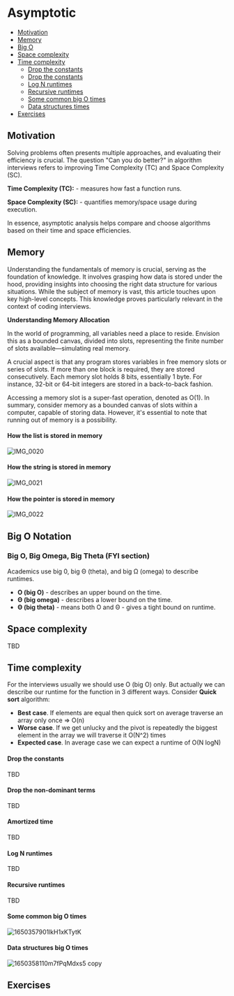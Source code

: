 # Asymptotic

- [Motivation](#motivation)
- [Memory](#memory)
- [Big O](#big-o-notation)
- [Space complexity](#space-complexity)
- [Time complexity](#time-complexity)
    - [Drop the constants](#drop-the-constants)
    - [Drop the constants](#drop-the-non-dominant-terms)
    - [Log N runtimes](#log-n-runtimes)
    - [Recursive runtimes](#recursive-runtimes)
    - [Some common big O times](#some-common-big-o-times)
    - [Data structures times](#data-structures-times)
- [Exercises](#exercises)

## Motivation

Solving problems often presents multiple approaches, and evaluating their efficiency is crucial. The question "Can you do better?" in algorithm interviews refers to improving Time Complexity (TC) and Space Complexity (SC).

**Time Complexity (TC):** - measures how fast a function runs.

**Space Complexity (SC):** - quantifies memory/space usage during execution.

In essence, asymptotic analysis helps compare and choose algorithms based on their time and space efficiencies.

## Memory

Understanding the fundamentals of memory is crucial, serving as the foundation of knowledge. 
It involves grasping how data is stored under the hood, providing insights into choosing 
the right data structure for various situations.
While the subject of memory is vast, this article touches upon key high-level concepts.
This knowledge proves particularly relevant in the context of coding interviews.

**Understanding Memory Allocation**

In the world of programming, all variables need a place to reside. Envision this as a bounded canvas, divided into slots, representing the finite number of slots available—simulating real memory.

A crucial aspect is that any program stores variables in free memory slots or series of slots. If more than one block is required, they are stored consecutively. Each memory slot holds 8 bits, essentially 1 byte. For instance, 32-bit or 64-bit integers are stored in a back-to-back fashion.

Accessing a memory slot is a super-fast operation, denoted as O(1). In summary, consider memory as a bounded canvas of slots within a computer, capable of storing data. However, it's essential to note that running out of memory is a possibility.

#### How the list is stored in memory
![IMG_0020](https://github.com/AlexGavrilov939/AlgoExplorer/assets/5443983/ac348eb2-7b84-4f90-a7ae-ee537bc68e9e)


#### How the string is stored in memory
![IMG_0021](https://github.com/AlexGavrilov939/AlgoExplorer/assets/5443983/a4230c5f-3368-425a-9f5f-321632928970)


#### How the pointer is stored in memory
![IMG_0022](https://github.com/AlexGavrilov939/AlgoExplorer/assets/5443983/d93cf7f4-5a68-47b9-b6cb-a7a5d792c562)

## Big O Notation

### Big O, Big Omega, Big Theta (FYI section)
Academics use big 0, big &#920; (theta), and big &#937; (omega) to describe runtimes.

- **O (big O)** - describes an upper bound on the time.
- **&#920; (big omega)** - describes a lower bound on the time.
- **&#920; (big theta)** - means both O and &#920; - gives a tight bound on runtime.

## Space complexity
TBD

## Time complexity

For the interviews usually we should use O (big O) only.
But actually we can describe our runtime for the function in 3 different ways.
Consider **Quick sort** algorithm:
- **Best case**. If elements are equal then quick sort on average traverse an array only once => O(n)
- **Worse case**. If we get unlucky and the pivot is repeatedly the biggest element in the array we will traverse it O(N^2) times
- **Expected case**. In average case we can expect a runtime of O(N logN)

#### Drop the constants
TBD
#### Drop the non-dominant terms
TBD
#### Amortized time
TBD
#### Log N runtimes
TBD
#### Recursive runtimes
TBD

#### Some common big O times
![1650357901lkH1xKTytK](https://github.com/AlexGavrilov939/AlgoExplorer/assets/5443983/031f9916-4c56-4024-a34a-bc6024cbd40e)


#### Data structures big O times
![1650358110m7fPqMdxs5 copy](https://github.com/AlexGavrilov939/AlgoExplorer/assets/5443983/b780ddb6-694e-49c4-a10c-c036d45e470e)

## Exercises
